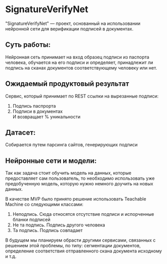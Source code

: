 # SignatureVerifyNet
"SignatureVerifyNet" — проект, основанный на использовании нейронной сети для верификации подписей в документах.   
   
## Суть работы:   
Нейронная сеть принимает на вход образец подписи из паспорта человека, обучается на его подписи и определяет, принадлежит ли подпись на сканах документов соответствующему человеку или нет. 

## Ожидаемый продуктовый результат
Сервис, который принимает по REST ссылки на вырезанные подписи:   
1) Подпись паспрорта  
2) Подписи в документах   
И возвращает % уникальности   
   
## Датасет:
Собирается путем парсинга сайтов, генерирующих подписи   
   
## Нейронные сети и модели:  
Так как задача стоит обучить модель на данных, которые предоставляет сам пользователь, то необходимо использовать уже предобученную модель, которую нужно немного доучить на новых данных.   
   
В качестве MVP было принято решение использовать Teachable Machine со следующими классами:  
1) Неподпись. Сюда относятся отсутствие подписи и испорченные бланки подписей   
2) Не та подпись. Подпись другого человека   
3) Та подпись. Подпись совпадает   
    
В будущем мы планируем обрасти другими сервисами, связанных с решением этой проблемы, по типу: сегментации документов, определение соответствия отправленного скана документа исходному и т.д.
